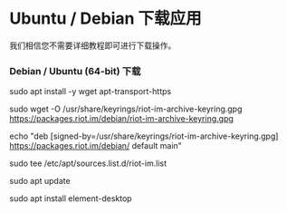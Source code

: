 # <i class="fab fa-ubuntu"></i> Ubuntu / Debian 下载应用
我们相信您不需要详细教程即可进行下载操作。

### Debian / Ubuntu (64-bit) 下载

sudo apt install -y wget apt-transport-https

sudo wget -O /usr/share/keyrings/riot-im-archive-keyring.gpg https://packages.riot.im/debian/riot-im-archive-keyring.gpg

echo "deb [signed-by=/usr/share/keyrings/riot-im-archive-keyring.gpg] https://packages.riot.im/debian/ default main" 

sudo tee /etc/apt/sources.list.d/riot-im.list

sudo apt update

sudo apt install element-desktop